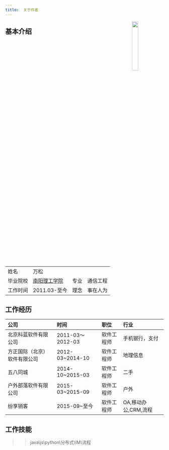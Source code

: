 ```yaml
---
title:  关于作者
---
```


<img src="/images/head/photo2.jpeg" width="20%" align="right">


## 基本介绍

|||||
|:--------|:--------|:------------|:-----------|
|姓名|万松|||
|毕业院校   |[南阳理工学院](https://www.nyist.edu.cn)|专业| 通信工程| 
|工作时间|2011.03-至今|理念| 事在人为       |


## 工作经历


|公司| 时间              |职位| 行业             |
|:----|:----------------|:----|:---------------|
|北京科蓝软件有限公司| 2011-03～2012-03 |软件工程师| 手机银行，支付        |
|方正国际（北京）软件有限公司| 2012-03~2014-10 |软件工程师| 地理信息           |
|五八同城| 2014-10~2015-03 |软件工程师| 二手             |
|户外部落软件有限公司| 2015-03~2015-09 |软件工程师| 户外             |
|纷享销客| 2015-09~至今      |软件工程师| OA,移动办公,CRM,流程 |

## 工作技能

>> java\js\python\分布式\IM\流程



